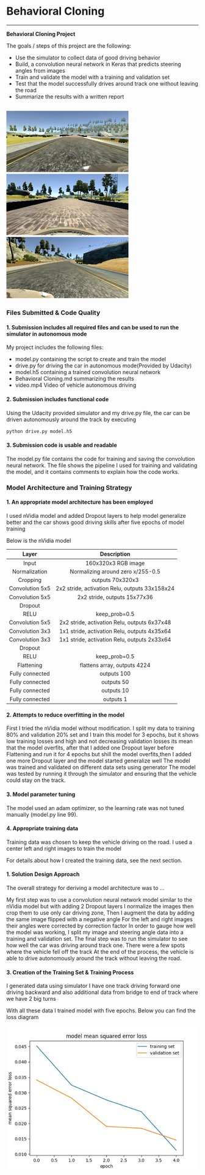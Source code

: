 # **Behavioral Cloning** 

---

**Behavioral Cloning Project**

The goals / steps of this project are the following:
* Use the simulator to collect data of good driving behavior
* Build, a convolution neural network in Keras that predicts steering angles from images
* Train and validate the model with a training and validation set
* Test that the model successfully drives around track one without leaving the road
* Summarize the results with a written report


[//]: # (Image References)

[image1]: ./examples/left_image.jpg "Left image"
[image2]: ./examples/center_image.jpg "Center image"
[image3]: ./examples/right_image.jpg "Right image"

![alt text][image1]
![alt text][image2]
![alt text][image3]
---
### Files Submitted & Code Quality

#### 1. Submission includes all required files and can be used to run the simulator in autonomous mode

My project includes the following files:
* model.py containing the script to create and train the model
* drive.py for driving the car in autonomous mode(Provided by Udacity)
* model.h5 containing a trained convolution neural network 
* Behavioral Cloning.md summarizing the results
* video.mp4 Video of vehicle autonomous driving

#### 2. Submission includes functional code
Using the Udacity provided simulator and my drive.py file, the car can be driven autonomously around the track by executing 
```sh
python drive.py model.h5
```

#### 3. Submission code is usable and readable

The model.py file contains the code for training and saving the convolution neural network. The file shows the pipeline I used for training and validating the model, and it contains comments to explain how the code works.

### Model Architecture and Training Strategy

#### 1. An appropriate model architecture has been employed
I used nVidia model and added Dropout layers to help model generalize better and the car shows good driving skills after five epochs of model training

Below is the nVidia model

| Layer         		|     Description	        					| 
|:---------------------:|:---------------------------------------------:| 
| Input         		| 160x320x3 RGB image   					    | 
| Normalization         | Normalizing around zero  x/255-0.5            |
| Cropping              | outputs 70x320x3                              |
| Convolution 5x5     	| 2x2 stride, activation Relu, outputs 33x158x24|             	
| Convolution 5x5     	| 2x2 stride, outputs 15x77x36                  |
| Dropout			    |												|
| RELU			        | keep_prob=0.5									|
| Convolution 5x5     	| 2x2 stride, activation Relu, outputs 6x37x48  |
| Convolution 3x3     	| 1x1 stride, activation Relu, outputs 4x35x64  |
| Convolution 3x3     	| 1x1 stride, activation Relu, outputs 2x33x64  |
| Dropout			    |												|
| RELU			        | keep_prob=0.5									|
| Flattening			|flattens array, outputs 4224					|
| Fully connected		| outputs 100        							|
| Fully connected		| outputs 50        							|
| Fully connected		| outputs 10        							|
| Fully connected		| outputs 1        						    	|

#### 2. Attempts to reduce overfitting in the model

First I tried the nVidia model without modification.  I split my data to training 80% and validation 20% set and I train this model for 3 epochs, but it shows low training losses and high and not decreasing validation losses its mean that the model overfits, after that I added one Dropout layer before Flattening and run it for 4 epochs but shill the model overfits,then I added one more Dropout layer and the model started generalize well
The model was trained and validated on different data sets using generator
The model was tested by running it through the simulator and ensuring that the vehicle could stay on the track.

#### 3. Model parameter tuning

The model used an adam optimizer, so the learning rate was not tuned manually (model.py line 99).

#### 4. Appropriate training data

Training data was chosen to keep the vehicle driving on the road. I used a center left and right images to train the model

For details about how I created the training data, see the next section. 


#### 1. Solution Design Approach

The overall strategy for deriving a model architecture was to ...

My first step was to use a convolution neural network model similar to the nVidia model but with adding 2 Dropout layers
I normalize the images then crop them to use only car driving zone, Then I augment the data by adding the same image flipped with a negative angle
For the left and right images their angles were corrected by correction factor
In order to gauge how well the model was working, I split my image and steering angle data into a training and validation set. 
The final step was to run the simulator to see how well the car was driving around track one. There were a few spots where the vehicle fell off the track
At the end of the process, the vehicle is able to drive autonomously around the track without leaving the road.


#### 3. Creation of the Training Set & Training Process

I generated data using simulator
I have one track driving forward one driving backward and also additional data from bridge to end of track where 
we have 2 big turns

With all these data I trained model with five epochs. Below you can find the loss diagram

[image4]: ./examples/Loss.jpg "model mean squared error loss"
![alt text][image4]
